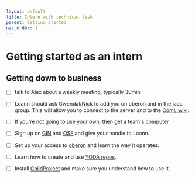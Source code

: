 ```yaml
---
layout: default
title: Intern with technical task
parent: Getting started
nav_order: 1
---
```


# Getting started as an intern

## Getting down to business

- [ ] talk to Alex about a weekly meeting, typically 30min

- [ ] Loann should ask Gwendal/Nick to add you on oberon and in the laac group. This will allow you to connect to the server and to the [ComL wiki](https://wiki.cognitive-ml.fr/).

- [ ] If you're not going to use your own, then get a team's computer

- [ ] Sign up on [GIN](https://gin.g-node.org/) and [OSF](https://osf.io) and give your handle to Loann.

- [ ] Set up your access to [oberon](../oberon) and learn the way it operates.

- [ ] Learn how to create and use [YODA repos](https://handbook.datalad.org/en/latest/basics/101-127-yoda.html).

- [ ] Install [ChildProject](../childproject) and make sure you understand how to use it.

<!--- Scripts that are required for this specific page. It won't be displayed. Keep that section after all markdown.
-->
<script>
//Enables the checkboxes
var inp = document.getElementsByTagName("input");
for (var i = 0; i < inp.length; i++) {
    if ( inp[i].type == "checkbox" ) {
        inp[i].disabled=false;
    }
}
</script>
